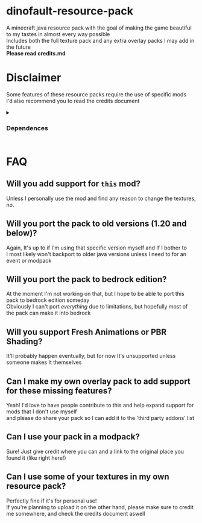 # dinofault-resource-pack
A minecraft java resource pack with the goal of making the game beautiful to my tastes in almost every way possible  
Includes both the full texture pack and any extra overlay packs I may add in the future  
**Please read credits.md**

# Disclaimer
Some features of these resource packs require the use of specific mods   
I'd also recommend you to read the credits document

<details> <summary><h3>Dependences<h3></summary>  

  
- Continuity (or Athena)  
- Polytone
  
**These packs are not fully compatible with optifine**
</details>
 

# FAQ

## Will you add support for `this` mod?  
Unless I personally use the mod and find any reason to change the textures, no.  

## Will you port the pack to old versions (1.20 and below)?
Again, It's up to if I'm using that specific version myself and If I bother to  
I most likely won't backport to older java versions unless I need to for an event or modpack

## Will you port the pack to bedrock edition?
At the moment I'm not working on that, but I hope to be able to port this pack to bedrock edition someday  
Obviously I can't port _everything_ due to limitations, but hopefully most of the pack can make it into bedrock  

## Will you support Fresh Animations or PBR Shading?
It'll probably happen eventually, but for now It's unsupported unless someone makes It themselves

## Can I make my own overlay pack to add support for these missing features?
Yeah! I'd love to have people contribute to this and help expand support for mods that I don't use myself  
and please do share your pack so I can add it to the 'third party addons' list 

## Can I use your pack in a modpack?
Sure! Just give credit where you can and a link to the original place you found it (like right here!)

## Can I use some of your textures in my own resource pack?
Perfectly fine if it's for personal use!  
If you're planning to upload it on the other hand, please make sure to credit me somewhere, and check the credits document aswell  







